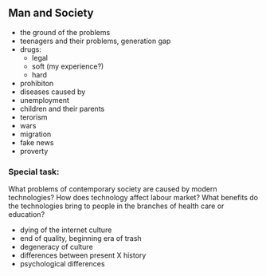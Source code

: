 ## Man and Society
* the ground of the problems
* teenagers and their problems, generation gap
* drugs:
  * legal
  * soft    (my experience?)
  * hard 
* prohibiton
* diseases caused by
* unemployment
* children and their parents
* terorism
* wars
* migration
* fake news
* proverty
  
### Special task:
What problems of contemporary society are caused by modern technologies? How does technology affect labour market? What benefits do the technologies bring to people in the branches of health care or education?

* dying of the internet culture
* end of quality, beginning era of trash
* degeneracy of culture
* differences between present X history
* psychological differences